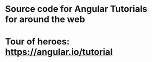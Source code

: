 # Source code for Angular Tutorials for around the web

# Tour of heroes: https://angular.io/tutorial
